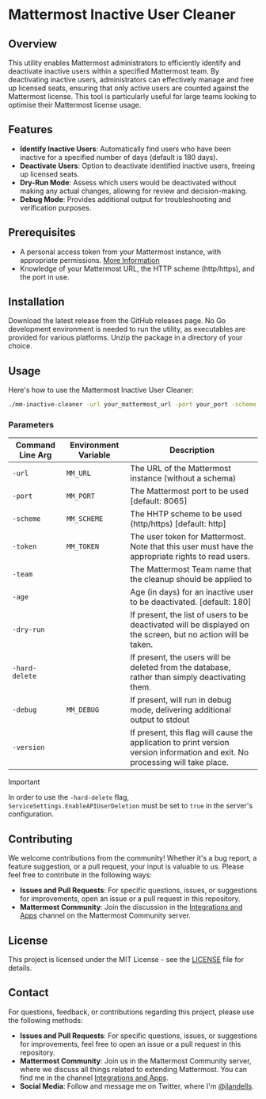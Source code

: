 # Mattermost Inactive User Cleaner

## Overview

This utility enables Mattermost administrators to efficiently identify and deactivate inactive users within a specified Mattermost team. By deactivating inactive users, administrators can effectively manage and free up licensed seats, ensuring that only active users are counted against the Mattermost license. This tool is particularly useful for large teams looking to optimise their Mattermost license usage.

## Features

- **Identify Inactive Users**: Automatically find users who have been inactive for a specified number of days (default is 180 days).
- **Deactivate Users**: Option to deactivate identified inactive users, freeing up licensed seats.
- **Dry-Run Mode**: Assess which users would be deactivated without making any actual changes, allowing for review and decision-making.
- **Debug Mode**: Provides additional output for troubleshooting and verification purposes.

## Prerequisites

- A personal access token from your Mattermost instance, with appropriate permissions. [More Information](https://developers.mattermost.com/integrate/reference/personal-access-token/)
- Knowledge of your Mattermost URL, the HTTP scheme (http/https), and the port in use.

## Installation

Download the latest release from the GitHub releases page. No Go development environment is needed to run the utility, as executables are provided for various platforms. Unzip the package in a directory of your choice.

## Usage

Here's how to use the Mattermost Inactive User Cleaner:

```bash
./mm-inactive-cleaner -url your_mattermost_url -port your_port -scheme http/https -token your_personal_access_token -team team_name -age days_of_inactivity -dry-run
```

### Parameters

| Command Line Arg | Environment Variable | Description |
| --- | --- | --- |
| `-url` | `MM_URL` | The URL of the Mattermost instance (without a schema) |
| `-port` | `MM_PORT` | The Mattermost port to be used [default: 8065] |
| `-scheme` | `MM_SCHEME` | The HHTP scheme to be used (http/https) [default: http] |
| `-token` | `MM_TOKEN` | The user token for Mattermost.  Note that this user must have the appropriate rights to read users. |
| `-team` |  | The Mattermost Team name that the cleanup should be applied to |
| `-age` |  | Age (in days) for an inactive user to be deactivated. [default: 180] |
| `-dry-run` |  | If present, the list of users to be deactivated will be displayed on the screen, but no action will be taken. |
| `-hard-delete` |   | If present, the users will be deleted from the database, rather than simply deactivating them. |
| `-debug` | `MM_DEBUG` | If present, will run in debug mode, delivering additional output to stdout |
| `-version` |   | If present, this flag will cause the application to print version version information and exit.  No processing will take place. |

> [!IMPORTANT]
> In order to use the `-hard-delete` flag, `ServiceSettings.EnableAPIUserDeletion` must be set to `true` in the server's configuration.

## Contributing

We welcome contributions from the community! Whether it's a bug report, a feature suggestion, or a pull request, your input is valuable to us. Please feel free to contribute in the following ways:

- **Issues and Pull Requests**: For specific questions, issues, or suggestions for improvements, open an issue or a pull request in this repository.
- **Mattermost Community**: Join the discussion in the [Integrations and Apps](https://community.mattermost.com/core/channels/integrations) channel on the Mattermost Community server.

## License

This project is licensed under the MIT License - see the [LICENSE](LICENSE) file for details.

## Contact

For questions, feedback, or contributions regarding this project, please use the following methods:

- **Issues and Pull Requests**: For specific questions, issues, or suggestions for improvements, feel free to open an issue or a pull request in this repository.
- **Mattermost Community**: Join us in the Mattermost Community server, where we discuss all things related to extending Mattermost. You can find me in the channel [Integrations and Apps](https://community.mattermost.com/core/channels/integrations).
- **Social Media**: Follow and message me on Twitter, where I'm [@jlandells](https://twitter.com/jlandells).